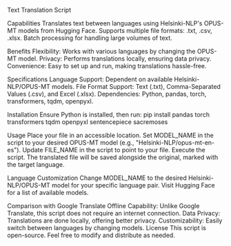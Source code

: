 Text Translation Script

Capabilities
Translates text between languages using Helsinki-NLP's OPUS-MT models from Hugging Face.
Supports multiple file formats: .txt, .csv, .xlsx.
Batch processing for handling large volumes of text.

Benefits
Flexibility: Works with various languages by changing the OPUS-MT model.
Privacy: Performs translations locally, ensuring data privacy.
Convenience: Easy to set up and run, making translations hassle-free.

Specifications
Language Support: Dependent on available Helsinki-NLP/OPUS-MT models.
File Format Support: Text (.txt), Comma-Separated Values (.csv), and Excel (.xlsx).
Dependencies: Python, pandas, torch, transformers, tqdm, openpyxl.

Installation
Ensure Python is installed, then run:
pip install pandas torch transformers tqdm openpyxl sentencepiece sacremoses

Usage
Place your file in an accessible location.
Set MODEL_NAME in the script to your desired OPUS-MT model (e.g., "Helsinki-NLP/opus-mt-en-es").
Update FILE_NAME in the script to point to your file.
Execute the script.
The translated file will be saved alongside the original, marked with the target language.

Language Customization
Change MODEL_NAME to the desired Helsinki-NLP/OPUS-MT model for your specific language pair. Visit Hugging Face for a list of available models.

Comparison with Google Translate
Offline Capability: Unlike Google Translate, this script does not require an internet connection.
Data Privacy: Translations are done locally, offering better privacy.
Customizability: Easily switch between languages by changing models.
License
This script is open-source. Feel free to modify and distribute as needed.